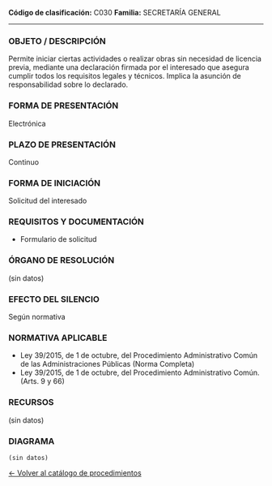 
**Código de clasificación:** C030
**Familia:** SECRETARÍA GENERAL

---

### OBJETO / DESCRIPCIÓN

Permite iniciar ciertas actividades o realizar obras sin necesidad de licencia previa, mediante una declaración firmada por el interesado que asegura cumplir todos los requisitos legales y técnicos. Implica la asunción de responsabilidad sobre lo declarado.

### FORMA DE PRESENTACIÓN

Electrónica

### PLAZO DE PRESENTACIÓN

Continuo

### FORMA DE INICIACIÓN

Solicitud del interesado

### REQUISITOS Y DOCUMENTACIÓN

- Formulario de solicitud

### ÓRGANO DE RESOLUCIÓN

(sin datos)

### EFECTO DEL SILENCIO

Según normativa

### NORMATIVA APLICABLE

- Ley 39/2015, de 1 de octubre, del Procedimiento Administrativo Común de las Administraciones Públicas (Norma Completa)
- Ley 39/2015, de 1 de octubre, del Procedimiento Administrativo Común. (Arts. 9 y 66)

### RECURSOS

(sin datos)

### DIAGRAMA

```mermaid
(sin datos)
```

[← Volver al catálogo de procedimientos](../buscador.md)